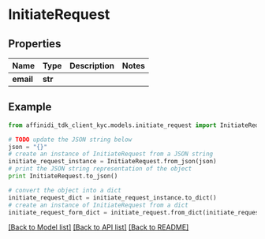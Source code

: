 # InitiateRequest

## Properties

| Name      | Type    | Description | Notes |
| --------- | ------- | ----------- | ----- |
| **email** | **str** |             |

## Example

```python
from affinidi_tdk_client_kyc.models.initiate_request import InitiateRequest

# TODO update the JSON string below
json = "{}"
# create an instance of InitiateRequest from a JSON string
initiate_request_instance = InitiateRequest.from_json(json)
# print the JSON string representation of the object
print InitiateRequest.to_json()

# convert the object into a dict
initiate_request_dict = initiate_request_instance.to_dict()
# create an instance of InitiateRequest from a dict
initiate_request_form_dict = initiate_request.from_dict(initiate_request_dict)
```

[[Back to Model list]](../README.md#documentation-for-models) [[Back to API list]](../README.md#documentation-for-api-endpoints) [[Back to README]](../README.md)
